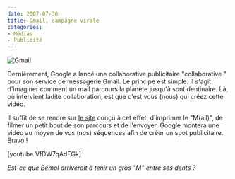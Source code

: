 ```yaml
---
date: 2007-07-30
title: Gmail, campagne virale
categories:
- Médias
- Publicité
---
```

<img src="https://dlgjp9x71cipk.cloudfront.net/2007/07/gmail.png" alt="Gmail" />

Dernièrement, Google a lancé une collaborative publicitaire "collaborative " pour son service de messagerie Gmail. Le principe est simple. Il s'agit d'imaginer comment un mail parcours la planète jusqu'à sont dentinaire. Là, où intervient ladite collaboration, est que c'est vous (nous) qui créez cette vidéo.

<!--more-->

Il suffit de se rendre sur <a href="https://mail.google.com/mail/help/intl/fr/gmail_video.html" title="Le site de la vidéo">le site</a> conçu à cet effet, d'imprimer le "M(ail)", de filmer un petit bout de son parcours et de l'envoyer.
Google montera une vidéo au moyen de vos (nos) séquences afin de créer un spot publicitaire.
Bravo !

[youtube VfDW7qAdFGk]

<em>Est-ce que Bémol arriverait à tenir un gros "M" entre ses dents ? </em>
